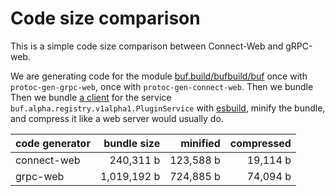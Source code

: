 # Code size comparison

This is a simple code size comparison between Connect-Web and gRPC-web.

We are generating code for the module [buf.build/bufbuild/buf](https://buf.build/bufbuild/buf)
once with `protoc-gen-grpc-web`, once with `protoc-gen-connect-web`. Then we bundle Then we bundle [a client](./src) 
for the service `buf.alpha.registry.v1alpha1.PluginService` with [esbuild](https://esbuild.github.io/),
minify the bundle, and compress it like a web server would usually do.

| code generator | bundle size        | minified               | compressed           |
|----------------|-------------------:|-----------------------:|---------------------:|
| connect-web    | 240,311 b | 123,588 b | 19,114 b |
| grpc-web       | 1,019,192 b    | 724,885 b    | 74,094 b |
